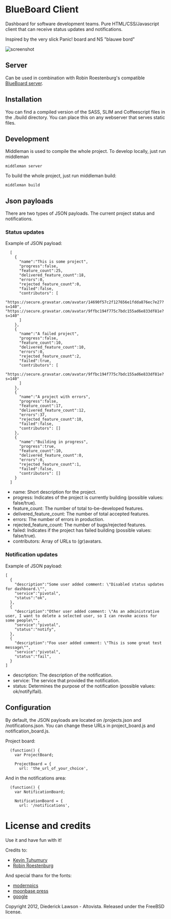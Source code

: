 # BlueBoard Client

Dashboard for software development teams. Pure HTML/CSS/Javascript client that can receive status
updates and notifications.

Inspired by the very slick Panic! board and NS "blauwe bord"

![screenshot](https://github.com/dkln/blue_board/raw/master/screenshot.png)

## Server

Can be used in combination with Robin Roestenburg's compatible [BlueBoard server](https://github.com/robinroestenburg/blue_board_server).

## Installation

You can find a compiled version of the SASS, SLIM and Coffeescript files in the ./build directory.
You can place this on any webserver that serves static files.

## Development

Middleman is used to compile the whole project. To develop locally, just run middleman

    middleman server

To build the whole project, just run middleman build:

    middleman build

## Json payloads

There are two types of JSON payloads. The current project status and notifications.

### Status updates

Example of JSON payload:

      [
        {
          "name":"This is some project",
          "progress":false,
          "feature_count":25,
          "delivered_feature_count":18,
          "errors":0,
          "rejected_feature_count":0,
          "failed":false,
          "contributors": [
              "https://secure.gravatar.com/avatar/14690f57c2f127656e1fdda876ec7e27?s=140", "https://secure.gravatar.com/avatar/9ffbc194f775c7bdc155ad6e833df81e?s=140"
          ]
        },
        {
          "name":"A failed project",
          "progress":false,
          "feature_count":10,
          "delivered_feature_count":10,
          "errors":0,
          "rejected_feature_count":2,
          "failed":true,
          "contributors": [
            "https://secure.gravatar.com/avatar/9ffbc194f775c7bdc155ad6e833df81e?s=140"
          ]
        },
        {
          "name":"A project with errors",
          "progress":false,
          "feature_count":17,
          "delivered_feature_count":12,
          "errors":37,
          "rejected_feature_count":10,
          "failed":false,
          "contributors": []
        },
        {
          "name":"Building in progress",
          "progress":true,
          "feature_count":10,
          "delivered_feature_count":0,
          "errors":0,
          "rejected_feature_count":1,
          "failed":false,
          "contributors": []
        }
      ]


* name: Short description for the project.
* progress: Indicates of the project is currently building (possible values: false/true).
* feature\_count: The number of total to-be-developed features.
* delivered\_feature\_count: The number of total accepted features.
* errors: The number of errors in production.
* rejected\_feature\_count: The number of bugs/rejected features.
* failed: Indicates if the project has failed building (possible values: false/true).
* contributors: Array of URLs to (gr)avatars.

### Notification updates

Example of JSON payload:

    [
      {
        "description":"Some user added comment: \"Disabled status updates for dashboard.\"",
        "service":"pivotal",
        "status":"ok",
      },
      {
        "description":"Other user added comment: \"As an administrative user, I want to delete a selected user, so I can revoke access for some people\"",
        "service":"pivotal",
        "status":"notify",
      },
      {
        "description":"Foo user added comment: \"This is some great test message\"",
        "service":"pivotal",
        "status":"fail",
      }
    ]


* description: The description of the notification.
* service: The service that provided the notification.
* status: Determines the purpose of the notification (possible values: ok/notify/fail).

## Configuration

By default, the JSON payloads are located on /projects.json and /notifications.json. You can change these URLs
in project\_board.js and notification\_board.js.

Project board:

      (function() {
        var ProjectBoard;
    
        ProjectBoard = {
          url: 'the_url_of_your_choice',

And in the notifications area:

      (function() {
        var NotificationBoard;
    
        NotificationBoard = {
          url: '/notifications',


# License and credits

Use it and have fun with it!

Credits to:

* [Kevin Tuhumury](https://github.com/kevintuhumury)
* [Robin Roestenburg](https://github.com/robinroestenburg)

And special thanx for the fonts:

* [modernpics](https://github.com/fontello/modernpics.font)
* [moonbase press](http://dionaea.com/)
* [google](http://www.google.com/webfonts)

Copyright 2012, Diederick Lawson - Altovista. Released under the FreeBSD license.
